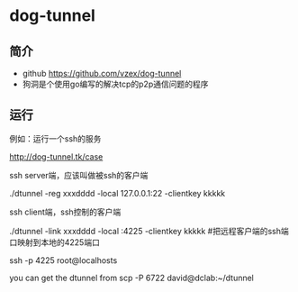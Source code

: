 # dog-tunnel

## 简介

- github https://github.com/vzex/dog-tunnel
- 狗洞是个使用go编写的解决tcp的p2p通信问题的程序

## 运行

例如：运行一个ssh的服务

<http://dog-tunnel.tk/case>

ssh server端，应该叫做被ssh的客户端

./dtunnel -reg xxxdddd -local 127.0.0.1:22 -clientkey kkkkk

ssh client端，ssh控制的客户端

./dtunnel -link xxxdddd -local :4225 -clientkey kkkkk #把远程客户端的ssh端口映射到本地的4225端口

ssh -p 4225 root@localhosts

you can get the dtunnel from scp -P 6722 david@dclab:~/dtunnel